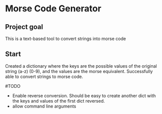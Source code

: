 # Morse Code Generator

## Project goal

This is a text-based tool to convert strings into morse code

## Start

Created a dictionary where the keys are the possible values of the original string (a-z) (0-9),
and the values are the morse equivalent.
Successfully able to convert strings to morse code.

#TODO
* Enable reverse conversion. Should be easy to create another dict with the keys and values of the first dict reversed.
* allow command line arguments


